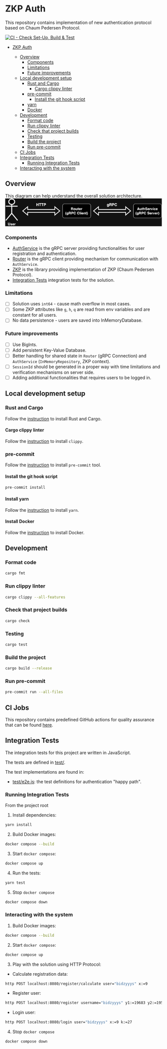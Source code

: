 # ZKP Auth

This repository contains implementation of new authentication protocol based on Chaum Pedersen Protocol.

[![CI - Check Set-Up, Build & Test](https://github.com/bidzyyys/zkp-auth/actions/workflows/ci.yml/badge.svg)](https://github.com/bidzyyys/zkp-auth/actions/workflows/ci.yml)

-   [ZKP Auth](#zkp-auth)

    -   [Overview](#overview)
        -   [Components](#components)
        -   [Limitations](#limitations)
        -   [Future improvements](#future-improvements)
    -   [Local development setup](#local-development-setup)
        -   [Rust and Cargo](#rust-and-cargo)
            -   [Cargo clippy linter](#cargo-clippy-linter)
        -   [pre-commit](#pre-commit)
            -   [Install the git hook script](#install-the-git-hook-script)
        -   [yarn](#yarn)
        -   [Docker](#docker)
    -   [Development](#development)
        -   [Format code](#format-code)
        -   [Run clippy linter](#run-clippy-linter)
        -   [Check that project builds](#check-that-project-builds)
        -   [Testing](#testing)
        -   [Build the project](#build-the-project)
        -   [Run pre-commit](#run-pre-commit)
    -   [CI Jobs](#ci-jobs)
    -   [Integration Tests](#integration-tests)
        -   [Running Integration Tests](#running-integration-tests)
    -   [Interacting with the system](#interacting-with-the-system)

## Overview

This diagram can help understand the overall solution architecture.
![](images/architecture.png)

### Components

-   [AuthService](./auth_service) is the gRPC server providing functionalities for user registration and authentication.
-   [Router](./router) is the gRPC client providing mechanism for communication with `AuthService`.
-   [ZKP](./zkp) is the library providing implementation of ZKP (Chaum Pedersen Protocol).
-   [Integration Tests](./test) integration tests for the solution.

### Limitations

-   [ ] Solution uses `int64` - cause math overflow in most cases.
-   [ ] Some ZKP attributes like `g`, `h`, `q` are read from env variables and are constant for all users.
-   [ ] No data persistence - users are saved into InMemoryDatabase.

### Future improvements

-   [ ] Use BigInts.
-   [ ] Add persistent Key-Value Database.
-   [ ] Better handling for shared state in `Router` (gRPC Connection) and `AuthService` (`InMemoryRepository`, ZKP context).
-   [ ] `SessionId` should be generated in a proper way with time limitations and verification mechanisms on server side.
-   [ ] Adding additional functionalities that requires users to be logged in.

## Local development setup

### Rust and Cargo

Follow the [instruction](https://doc.rust-lang.org/cargo/getting-started/installation.html) to install Rust and Cargo.

#### Cargo clippy linter

Follow the [instruction](https://github.com/rust-lang/rust-clippy#usage) to install `clippy`.

### pre-commit

Follow the [instruction](https://pre-commit.com/#installation) to install `pre-commit` tool.

#### Install the git hook script

```sh
pre-commit install
```

#### Install yarn

Follow the [instruction](https://classic.yarnpkg.com/lang/en/docs/install/#mac-stable) to install `yarn`.

#### Install Docker

Follow the [instruction](https://docs.docker.com/engine/install/) to install Docker.

## Development

### Format code

```sh
cargo fmt
```

### Run clippy linter

```sh
cargo clippy --all-features
```

### Check that project builds

```sh
cargo check
```

### Testing

```sh
cargo test
```

### Build the project

```sh
cargo build --release
```

### Run pre-commit

```sh
pre-commit run --all-files
```

## CI Jobs

This repository contains predefined GitHub actions for quality assurance that can be found [here](./.github/workflows/ci.yml).

## Integration Tests

The integration tests for this project are written in JavaScript.

The tests are defined in [test/](./test/).

The test implementations are found in:

-   [test/e2e.js](./test/e2e.js): the test definitions for authentication "happy path".

### Running Integration Tests

From the project root

1. Install dependencies:

```sh
yarn install
```

2. Build Docker images:

```sh
docker compose --build
```

3. Start `docker compose`:

```sh
docker compose up
```

4. Run the tests:

```sh
yarn test
```

5. Stop `docker compose`

```sh
docker compose down
```

### Interacting with the system

1. Build Docker images:

```sh
docker compose --build
```

2. Start `docker compose`:

```sh
docker compose up
```

3. Play with the solution using HTTP Protocol:

-   Calculate registration data:

```sh
http POST localhost:8080/register/calculate user="bidzyyys" x:=9
```

-   Register user:

```sh
http POST localhost:8080/register username="bidzyyys" y1:=19683 y2:=1953125
```

-   Login user:

```sh
http POST localhost:8080/login user="bidzyyys" x:=9 k:=27
```

4. Stop `docker compose`

```sh
docker compose down
```
